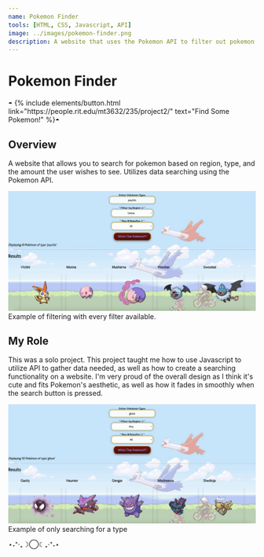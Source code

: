 ```yaml
---
name: Pokemon Finder
tools: [HTML, CSS, Javascript, API]
image: ../images/pokemon-finder.png
description: A website that uses the Pokemon API to filter out pokemon based on type, region, and amount. Solo project. Learned how to import API to create a program. Click to learn more.
---
```

# Pokemon Finder

<p class="text-center">◓
{% include elements/button.html link="https://people.rit.edu/mt3632/235/project2/" text="Find Some Pokemon!" %}◓
</p>

## Overview

A website that allows you to search for pokemon based on region, type, and the amount the user wishes to see. Utilizes data searching using the Pokemon API.

![preview](../images/pokemon-finder-example1.png)
Example of filtering with every filter available.

## My Role

This was a solo project. This project taught me how to use Javascript to utilize API to gather data needed, as well as how to create a searching functionality on a website. I'm very proud of the overall design as I think it's cute and fits Pokemon's aesthetic, as well as how it fades in smoothly when the search button is pressed.

![search](../images/pokemon-finder-example2.png)
Example of only searching for a type

<p class="text-center">⋆˖⁺‧₊☽◯☾₊‧⁺˖⋆</p>
